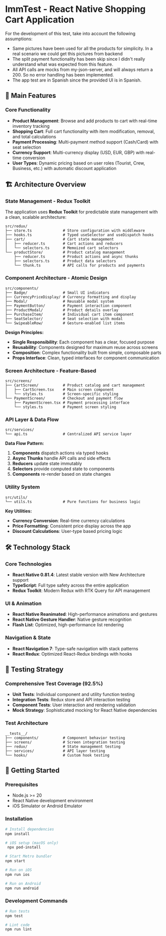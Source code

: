 # ImmTest - React Native Shopping Cart Application

For the development of this test, take into account the following assumptions:
- Same pictures have been used for all the products for simplicity. In a real scenario we could get this pictures from backend
- The split payment functionality has been skip since I didn't really understand what was expected from this feature.
- All API calls are mocks from my-json-server, and will always return a 200. So no error handling has been implemented.
- The app test are in Spanish since the provided UI is in Spanish.

## 🚀 Main Features

### Core Functionality

- **Product Management**: Browse and add products to cart with real-time inventory tracking
- **Shopping Cart**: Full cart functionality with item modification, removal, and total calculations
- **Payment Processing**: Multi-payment method support (Cash/Card) with seat selection
- **Currency Support**: Multi-currency display (USD, EUR, GBP) with real-time conversion
- **User Types**: Dynamic pricing based on user roles (Tourist, Crew, Business, etc.) with automatic discount application

## 🏗️ Architecture Overview

### State Management - Redux Toolkit

The application uses **Redux Toolkit** for predictable state management with a clean, scalable architecture:

```
src/redux/
├── store.ts              # Store configuration with middleware
├── hooks.ts              # Typed useSelector and useDispatch hooks
├── cart/                 # Cart state management
│   ├── reducer.ts        # Cart actions and reducers
│   └── selectors.ts      # Memoized cart selectors
└── productStore/         # Product catalog management
    ├── reducer.ts        # Product actions and async thunks
    ├── selectors.ts      # Product data selectors
    └── thunk.ts          # API calls for products and payments
```

### Component Architecture - Atomic Design

```
src/components/
├── Badge/                # Small UI indicators
├── CurrencyPriceDisplay/ # Currency formatting and display
├── Modal/                # Reusable modal system
├── PaymentButton/        # Payment interaction component
├── ProductModal/         # Product details overlay
├── PurchaseItem/         # Individual cart item component
├── SeatSelector/         # Seat selection with modal
└── SwipeableRow/         # Gesture-enabled list items
```

**Design Principles:**

- **Single Responsibility**: Each component has a clear, focused purpose
- **Reusability**: Components designed for maximum reuse across screens
- **Composition**: Complex functionality built from simple, composable parts
- **Props Interface**: Clean, typed interfaces for component communication

### Screen Architecture - Feature-Based

```
src/screens/
├── CartScreen/           # Product catalog and cart management
│   ├── CartScreen.tsx    # Main screen component
│   └── styles.ts         # Screen-specific styling
└── PaymentScreen/        # Checkout and payment flow
    ├── PaymentScreen.tsx # Payment processing interface
    └── styles.ts         # Payment screen styling
```

### API Layer & Data Flow

```
src/services/
└── api.ts                # Centralized API service layer
```

**Data Flow Pattern:**

1. **Components** dispatch actions via typed hooks
2. **Async Thunks** handle API calls and side effects
3. **Reducers** update state immutably
4. **Selectors** provide computed state to components
5. **Components** re-render based on state changes

### Utility System

```
src/utils/
└── utils.ts              # Pure functions for business logic
```

**Key Utilities:**

- **Currency Conversion**: Real-time currency calculations
- **Price Formatting**: Consistent price display across the app
- **Discount Calculations**: User-type based pricing logic

## 🛠️ Technology Stack

### Core Technologies

- **React Native 0.81.4**: Latest stable version with New Architecture support
- **TypeScript**: Full type safety across the entire application
- **Redux Toolkit**: Modern Redux with RTK Query for API management

### UI & Animation

- **React Native Reanimated**: High-performance animations and gestures
- **React Native Gesture Handler**: Native gesture recognition
- **Flash List**: Optimized, high-performance list rendering

### Navigation & State

- **React Navigation 7**: Type-safe navigation with stack patterns
- **React Redux**: Optimized React-Redux bindings with hooks



## 🧪 Testing Strategy

### Comprehensive Test Coverage (92.5%)

- **Unit Tests**: Individual component and utility function testing
- **Integration Tests**: Redux store and API interaction testing
- **Component Tests**: User interaction and rendering validation
- **Mock Strategy**: Sophisticated mocking for React Native dependencies

### Test Architecture

```
__tests__/
├── components/           # Component behavior testing
├── screens/              # Screen integration testing
├── redux/                # State management testing
├── services/             # API layer testing
└── hooks/                # Custom hook testing
```

## 🚦 Getting Started

### Prerequisites

- Node.js >= 20
- React Native development environment
- iOS Simulator or Android Emulator

### Installation

```bash
# Install dependencies
npm install

# iOS setup (macOS only)
 npx pod-install 

# Start Metro bundler
npm start

# Run on iOS
npm run ios

# Run on Android
npm run android
```

### Development Commands

```bash
# Run tests
npm test

# Lint code
npm run lint
```

